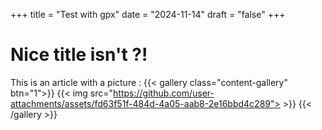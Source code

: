 +++
title = "Test with gpx"
date = "2024-11-14"
draft = "false"
+++


# Nice title isn't ?!
This is an article with a picture : 
{{< gallery class="content-gallery" btn="1">}}
{{< img src="https://github.com/user-attachments/assets/fd63f51f-484d-4a05-aab8-2e16bbd4c289"> >}}
{{< /gallery >}}

